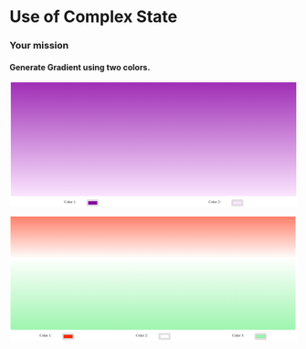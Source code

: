 <h1>Use of Complex State</h1>
<h3>Your mission</h3>
<h4>Generate Gradient using two colors.</h4>

![alt text](image.png)

![alt text](image-1.png)

